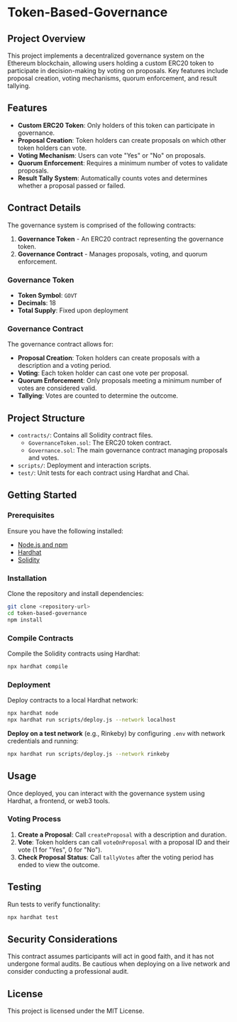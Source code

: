 # Token-Based-Governance

## Project Overview
This project implements a decentralized governance system on the Ethereum blockchain, allowing users holding a custom ERC20 token to participate in decision-making by voting on proposals. Key features include proposal creation, voting mechanisms, quorum enforcement, and result tallying.

## Features
- **Custom ERC20 Token**: Only holders of this token can participate in governance.
- **Proposal Creation**: Token holders can create proposals on which other token holders can vote.
- **Voting Mechanism**: Users can vote "Yes" or "No" on proposals.
- **Quorum Enforcement**: Requires a minimum number of votes to validate proposals.
- **Result Tally System**: Automatically counts votes and determines whether a proposal passed or failed.

## Contract Details
The governance system is comprised of the following contracts:

1. **Governance Token** - An ERC20 contract representing the governance token.
2. **Governance Contract** - Manages proposals, voting, and quorum enforcement.

### Governance Token
- **Token Symbol**: `GOVT`
- **Decimals**: 18
- **Total Supply**: Fixed upon deployment

### Governance Contract
The governance contract allows for:
- **Proposal Creation**: Token holders can create proposals with a description and a voting period.
- **Voting**: Each token holder can cast one vote per proposal. 
- **Quorum Enforcement**: Only proposals meeting a minimum number of votes are considered valid.
- **Tallying**: Votes are counted to determine the outcome.

## Project Structure
- `contracts/`: Contains all Solidity contract files.
  - `GovernanceToken.sol`: The ERC20 token contract.
  - `Governance.sol`: The main governance contract managing proposals and votes.
- `scripts/`: Deployment and interaction scripts.
- `test/`: Unit tests for each contract using Hardhat and Chai.

## Getting Started

### Prerequisites
Ensure you have the following installed:
- [Node.js and npm](https://nodejs.org/)
- [Hardhat](https://hardhat.org/)
- [Solidity](https://docs.soliditylang.org/)

### Installation
Clone the repository and install dependencies:

```bash
git clone <repository-url>
cd token-based-governance
npm install
```

### Compile Contracts
Compile the Solidity contracts using Hardhat:

```bash
npx hardhat compile
```

### Deployment
Deploy contracts to a local Hardhat network:

```bash
npx hardhat node
npx hardhat run scripts/deploy.js --network localhost
```

**Deploy on a test network** (e.g., Rinkeby) by configuring `.env` with network credentials and running:

```bash
npx hardhat run scripts/deploy.js --network rinkeby
```

## Usage
Once deployed, you can interact with the governance system using Hardhat, a frontend, or web3 tools.

### Voting Process
1. **Create a Proposal**: Call `createProposal` with a description and duration.
2. **Vote**: Token holders can call `voteOnProposal` with a proposal ID and their vote (1 for "Yes", 0 for "No").
3. **Check Proposal Status**: Call `tallyVotes` after the voting period has ended to view the outcome.

## Testing
Run tests to verify functionality:

```bash
npx hardhat test
```

## Security Considerations
This contract assumes participants will act in good faith, and it has not undergone formal audits. Be cautious when deploying on a live network and consider conducting a professional audit.

## License
This project is licensed under the MIT License.